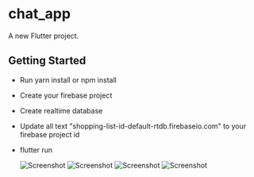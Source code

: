 # chat_app

A new Flutter project.

## Getting Started

- Run yarn install or npm install
- Create your firebase project
- Create realtime database
- Update all text "shopping-list-id-default-rtdb.firebaseio.com" to your firebase project id
- flutter run

  ![Screenshot](https://raw.githubusercontent.com/DevLfmd/shopping_list/refs/heads/master/assets/1.png)
  ![Screenshot](https://raw.githubusercontent.com/DevLfmd/shopping_list/refs/heads/master/assets/2.png)
  ![Screenshot](https://raw.githubusercontent.com/DevLfmd/shopping_list/refs/heads/master/assets/3.png)
  ![Screenshot](https://raw.githubusercontent.com/DevLfmd/shopping_list/refs/heads/master/assets/4.png)
  
